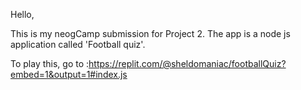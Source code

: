 Hello,

This is my neogCamp submission for Project 2. The app is a node js application called 'Football quiz'.

To play this, go to :https://replit.com/@sheldomaniac/footballQuiz?embed=1&output=1#index.js
